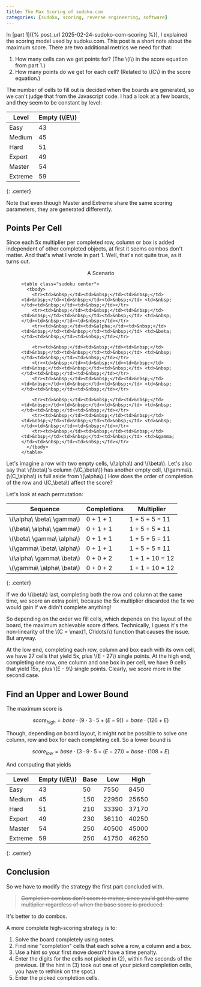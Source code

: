 ```yaml
---
title: The Max Scoring of sudoku.com
categories: [sudoku, scoring, reverse engineering, software]
---
```


In [part 1]({% post_url 2025-02-24-sudoko-com-scoring %}), I explained the scoring model used by sudoku.com.
This post is a short note about the maximum score.
There are two additional metrics we need for that:

1. How many cells can we get points for? (The \\(i\\) in the score equation from part 1.)
2. How many points do we get for each cell? (Related to \\(C\\) in the score equation.)

The number of cells to fill out is decided when the boards are generated, so we can't judge that from the Javascript code.
I had a look at a few boards, and they seem to be constant by level:

|  Level  | Empty (\\(E\\)) |
|---------|-----------------|
| Easy    |              43 |
| Medium  |              45 |
| Hard    |              51 |
| Expert  |              49 |
| Master  |              54 |
| Extreme |              59 |
{: .center}

Note that even though Master and Extreme share the same scoring parameters, they are generated differently.

## Points Per Cell

Since each 5x multiplier per completed row, column or box is added independent of other completed objects, at first it seems combos don't matter.
And that's what I wrote in part 1.
Well, that's not quite true, as it turns out.

<figure>
    <figcaption>A Scenario</figcaption>

    <table class="sudoku center">
      <tbody>
        <tr><td>&nbsp;</td><td>&nbsp;</td><td>&nbsp;</td> <td>&nbsp;</td><td>&nbsp;</td><td>&nbsp;</td> <td>&nbsp;</td><td>&nbsp;</td><td>&nbsp;</td></tr>
        <tr><td>&nbsp;</td><td>&nbsp;</td><td>&nbsp;</td> <td>&nbsp;</td><td>&nbsp;</td><td>&nbsp;</td> <td>&nbsp;</td><td>&nbsp;</td><td>&nbsp;</td></tr>
        <tr><td>&nbsp;</td><td>&alpha;</td><td>&nbsp;</td> <td>&nbsp;</td><td>&nbsp;</td><td>&nbsp;</td> <td>&beta;</td><td>&nbsp;</td><td>&nbsp;</td></tr>

        <tr><td>&nbsp;</td><td>&nbsp;</td><td>&nbsp;</td> <td>&nbsp;</td><td>&nbsp;</td><td>&nbsp;</td> <td>&nbsp;</td><td>&nbsp;</td><td>&nbsp;</td></tr>
        <tr><td>&nbsp;</td><td>&nbsp;</td><td>&nbsp;</td> <td>&nbsp;</td><td>&nbsp;</td><td>&nbsp;</td> <td>&nbsp;</td><td>&nbsp;</td><td>&nbsp;</td></tr>
        <tr><td>&nbsp;</td><td>&nbsp;</td><td>&nbsp;</td> <td>&nbsp;</td><td>&nbsp;</td><td>&nbsp;</td> <td>&nbsp;</td><td>&nbsp;</td><td>&nbsp;</td></tr>

        <tr><td>&nbsp;</td><td>&nbsp;</td><td>&nbsp;</td> <td>&nbsp;</td><td>&nbsp;</td><td>&nbsp;</td> <td>&nbsp;</td><td>&nbsp;</td><td>&nbsp;</td></tr>
        <tr><td>&nbsp;</td><td>&nbsp;</td><td>&nbsp;</td> <td>&nbsp;</td><td>&nbsp;</td><td>&nbsp;</td> <td>&nbsp;</td><td>&nbsp;</td><td>&nbsp;</td></tr>
        <tr><td>&nbsp;</td><td>&nbsp;</td><td>&nbsp;</td> <td>&nbsp;</td><td>&nbsp;</td><td>&nbsp;</td> <td>&gamma;</td><td>&nbsp;</td><td>&nbsp;</td></tr>
      </tbody>
    </table>
</figure>

<style>
figcaption {
  text-align: center;
}

table.sudoku {
  border-collapse: collapse;
}

table.sudoku td {
  border: 1px solid black;
  height: 2em;
  width: 2em;
  text-align: center;
  vertical-align: center;
}

table.sudoku tr:nth-child(3) td {
  background-color: #ff8;
}

table.sudoku tr td:nth-child(7) {
  background-color: #f8f;
}

table.sudoku tr:nth-child(3) td,
table.sudoku tr:nth-child(6) td {
  border-bottom-width: 2px;
}

table.sudoku tr td:nth-child(3),
table.sudoku tr td:nth-child(6) {
  border-right-width: 2px;
}
</style>

Let's imagine a row with two empty cells, \\(\alpha\\) and \\(\beta\\).
Let's also say that \\(\beta\\)'s column (\\(C_\beta\\)) has another empty cell, \\(\gamma\\).
(\\(C_\alpha\\) is full aside from \\(\alpha\\).)
How does the order of completion of the row and \\(C_\beta\\) affect the score?

Let's look at each permutation:

|           Sequence          | Completions |    Multiplier   |
|-----------------------------|-------------|-----------------|
| \\(\alpha\ \beta\ \gamma\\) | 0 + 1 + 1   | 1 + 5 +  5 = 11 |
| \\(\beta\ \alpha\ \gamma\\) | 0 + 1 + 1   | 1 + 5 +  5 = 11 |
| \\(\beta\ \gamma\ \alpha\\) | 0 + 1 + 1   | 1 + 5 +  5 = 11 |
| \\(\gamma\ \beta\ \alpha\\) | 0 + 1 + 1   | 1 + 5 +  5 = 11 |
| \\(\alpha\ \gamma\ \beta\\) | 0 + 0 + 2   | 1 + 1 + 10 = 12 |
| \\(\gamma\ \alpha\ \beta\\) | 0 + 0 + 2   | 1 + 1 + 10 = 12 |
{: .center}

If we do \\(\beta\\) last, completing both the row and column at the same time, we score an extra point, because the 5x multiplier discarded the 1x we would gain if we didn't complete anything!

So depending on the order we fill cells, which depends on the layout of the board, the maximum achievable score differs.
Technically, I guess it's the non-linearity of the \\(C = \max(1, C\ldots)\\) function that causes the issue.
But anyway.

At the low end, completing each row, column and box each with its own cell, we have 27 cells that yield 5x, plus \\(E - 27\\) single points.
At the high end, completing one row, one column and one box in per cell, we have 9 cells that yield 15x, plus \\(E - 9\\) single points.
Clearly, we score more in the second case.

## Find an Upper and Lower Bound

The maximum score is

$$
score_{high} = base \cdot (9 \cdot 3 \cdot 5 + (E - 9)) = base \cdot (126 + E)
$$

Though, depending on board layout, it might not be possible to solve one column, row and box for each completing cell.
So a lower bound is

$$
score_{low} = base \cdot (3 \cdot 9 \cdot 5 + (E - 27)) = base \cdot (108 + E)
$$

And computing that yields

|  Level  | Empty (\\(E\\)) | Base |  Low  |  High |
|---------|-----------------|------|-------|-------|
| Easy    |              43 |   50 |  7550 |  8450 |
| Medium  |              45 |  150 | 22950 | 25650 |
| Hard    |              51 |  210 | 33390 | 37170 |
| Expert  |              49 |  230 | 36110 | 40250 |
| Master  |              54 |  250 | 40500 | 45000 |
| Extreme |              59 |  250 | 41750 | 46250 |
{: .center}

## Conclusion

So we have to modify the strategy the first part concluded with.

> ~~Completion combos don't seem to matter, since you'd get the same multiplier regardless of when the base score is produced.~~

It's better to do combos.

A more complete high-scoring strategy is to:

1. Solve the board completely using notes.
2. Find nine "completion" cells that each solve a row, a column and a box.
3. Use a hint so your first move doesn't have a time penalty.
4. Enter the digits for the cells not picked in (2), within five seconds of the previous.
   (If the hint in (3) took out one of your picked completion cells, you have to rethink on the spot.)
5. Enter the picked completion cells.

<script id="MathJax-script" async src="https://cdn.jsdelivr.net/npm/mathjax@3/es5/tex-mml-chtml.js"></script>
